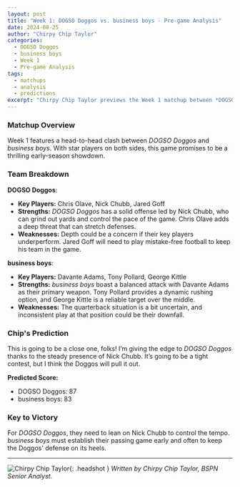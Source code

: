 ```yaml
---
layout: post
title: "Week 1: DOGSO Doggos vs. business boys - Pre-game Analysis"
date: 2024-08-25
author: "Chirpy Chip Taylor"
categories:
  - DOGSO Doggos
  - business boys
  - Week 1
  - Pre-game Analysis
tags:
  - matchups
  - analysis
  - predictions
excerpt: "Chirpy Chip Taylor previews the Week 1 matchup between *DOGSO Doggos* and *business boys*. With Nick Chubb and Davante Adams leading their teams, this game is set to be a showdown of top-tier talent. Who will get the upper hand in this early-season battle?"
---
```


### **Matchup Overview**

Week 1 features a head-to-head clash between _DOGSO Doggos_ and _business boys_. With star players on both sides, this game promises to be a thrilling early-season showdown.

### **Team Breakdown**

**DOGSO Doggos**:

- **Key Players:** Chris Olave, Nick Chubb, Jared Goff
- **Strengths:** _DOGSO Doggos_ has a solid offense led by Nick Chubb, who can grind out yards and control the pace of the game. Chris Olave adds a deep threat that can stretch defenses.
- **Weaknesses:** Depth could be a concern if their key players underperform. Jared Goff will need to play mistake-free football to keep his team in the game.

**business boys**:

- **Key Players:** Davante Adams, Tony Pollard, George Kittle
- **Strengths:** _business boys_ boast a balanced attack with Davante Adams as their primary weapon. Tony Pollard provides a dynamic rushing option, and George Kittle is a reliable target over the middle.
- **Weaknesses:** The quarterback situation is a bit uncertain, and inconsistent play at that position could be their downfall.

### **Chip's Prediction**

This is going to be a close one, folks! I’m giving the edge to _DOGSO Doggos_ thanks to the steady presence of Nick Chubb. It’s going to be a tight contest, but I think the Doggos will pull it out.

**Predicted Score:**

- DOGSO Doggos: 87
- business boys: 83

### **Key to Victory**

For _DOGSO Doggos_, they need to lean on Nick Chubb to control the tempo. _business boys_ must establish their passing game early and often to keep the Doggos' defense on its heels.

---

![Chirpy Chip Taylor](/bspndotcom/assets/images/contributors/chip_taylor.webp){: .headshot }
_Written by Chirpy Chip Taylor, BSPN Senior Analyst._
